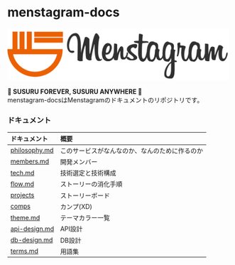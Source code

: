 # menstagram-docs

<img src="images/logo/logo_and_text.png" width="500">

**🍜 SUSURU FOREVER, SUSURU ANYWHERE 🍜**  
menstagram-docsはMenstagramのドキュメントのリポジトリです。

### ドキュメント

|ドキュメント|概要|
|:--|:--|
|[philosophy.md](./philosophy.md)|このサービスがなんなのか、なんのために作るのか|
|[members.md](./members.md)|開発メンバー|
|[tech.md](./tech.md)|技術選定と技術構成|
|[flow.md](./flow.md)|ストーリーの消化手順|
|[projects](https://github.com/orgs/uyupun/projects/1)|ストーリーボード|
|[comps](https://xd.adobe.com/spec/416488c6-96ec-4da3-58c6-dda1d76eb70a-3755/grid/)|カンプ(XD)|
|[theme.md](./theme.md)|テーマカラー一覧|
|[api-design.md](./api-design.md)|API設計|
|[db-design.md](./db-design.md)|DB設計|
|[terms.md](./terms.md)|用語集|